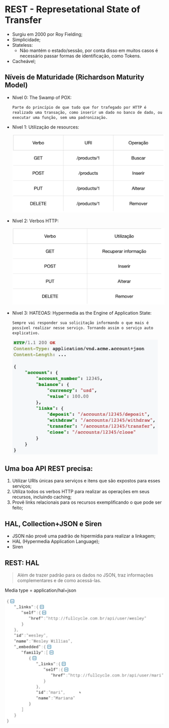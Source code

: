 # **REST - Represetational State of Transfer**

-   Surgiu em 2000 por Roy Fielding;
-   Simplicidade;
-   Stateless:
    -   Não mantém o estado/sessão, por conta disso em muitos casos é necessário passar formas de identificação, como Tokens.
-   Cacheável;

## **Níveis de Maturidade (Richardson Maturity Model)**

-   Nível 0: The Swamp of POX:

        Parte do princípio de que tudo que for trafegado por HTTP é realizado uma transação, como inserir um dado no banco de dado, ou executar uma função, sem uma padronização.

-   Nível 1: Utilização de resources:
    
    ![Rest Resources](../../assets/rest-resources.png)

-   Nível 2: Verbos HTTP:

    ![Rest Resources](../../assets/verbos-http.png)

-   Nível 3: HATEOAS: Hypermedia as the Engine of Application State:
        
        Sempre vai responder sua solicitação informando o que mais é possível realizar nesse serviço. Tornando assim o serviço auto explicativo.

    ![Rest Resources](../../assets/hateoas.png)

## **Uma boa API REST precisa:**

1.  Utilizar URIs únicas para serviços e itens que são expostos para esses serviços;
2.  Utiliza todos os verbos HTTP para realizar as operações em seus recursos, incluindo caching;
3.  Provê links relacionais para os recursos exemplificando o que pode ser feito;

## **HAL, Collection+JSON e Siren**

-   JSON não provê uma padrão de hipermídia para realizar a linkagem;
-   HAL (Hypermedia Application Language);
-   Siren

## **REST: HAL**
>   Além de trazer padrão para os dados no JSON, traz informações complementares e de como acessá-las.

Media type = application/hal+json

![REST: HAL](../../assets/hal.png)